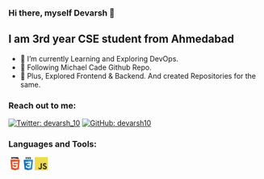 ### Hi there, myself Devarsh 👋

## I am 3rd year CSE student from Ahmedabad

- 🔭 I’m currently Learning and Exploring DevOps.
- 🌱 Following Michael Cade Github Repo.
- 📖 Plus, Explored Frontend & Backend. And created Repositories for the same.


### Reach out to me:

[![Twitter: devarsh_10](https://img.shields.io/twitter/follow/devarsh_10?style=social)](https://twitter.com/devarsh_10)
[![GitHub: devarsh10](https://img.shields.io/github/followers/devarsh10?label=follow&style=social)](https://github.com/devarsh10)

### Languages and Tools:

<img align="left" alt="HTML5" width="26px" src="https://raw.githubusercontent.com/github/explore/80688e429a7d4ef2fca1e82350fe8e3517d3494d/topics/html/html.png" />
<img align="left" alt="CSS3" width="26px" src="https://raw.githubusercontent.com/github/explore/80688e429a7d4ef2fca1e82350fe8e3517d3494d/topics/css/css.png" />
<img align="left" alt="JavaScript" width="26px" src="https://raw.githubusercontent.com/github/explore/80688e429a7d4ef2fca1e82350fe8e3517d3494d/topics/javascript/javascript.png" />
<br />
<br />
<br />
